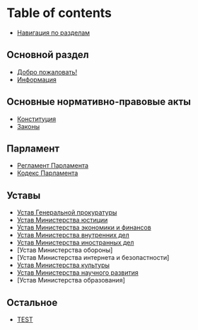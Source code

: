 # Table of contents

* [Навигация по разделам](README.md)

## Основной раздел <a id="main"></a>

* [Добро пожаловать!](main/welcome.md)
* [Информация](main/info.md)

## Основные нормативно-правовые акты <a id="basa"></a>

* [Конституция](basa/constitution.md)
* [Законы](basa/laws.md)

## Парламент <a id="parlament"></a>

* [Регламент Парламента](parlament/regulations.md)
* [Кодекс Парламента](parlament/code.md)

## Уставы <a id="regulations"></a>

* [Устав Генеральной прокуратуры](regulations/general_prokyratyra.md)
* [Устав Министерства юстиции](regulations/justice.md)
* [Устав Министерства экономики и финансов](regulations/min_economy.md)
* [Устав Министерства внутренних дел](regulations/mvd.md)
* [Устав Министерства иностранных дел](regulations/mid.md)
* [Устав Министерства обороны]
* [Устав Министерства интернета и безопастности]
* [Устав Министерства культуры](regulations/culture.md)
* [Устав Министерства научного развития](regulations/min_nayka.md)
* [Устав Министерства образования]


## Остальное <a id="other"></a>

* [TEST](other/test.md)

